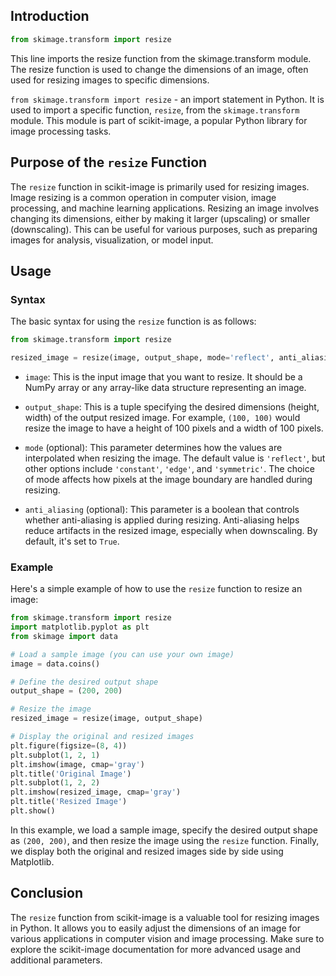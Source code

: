 ## Introduction

```python
from skimage.transform import resize
```

This line imports the resize function from the skimage.transform module. The resize function is used to change the dimensions of an image, often used for resizing images to specific dimensions.

`from skimage.transform import resize` -  an import statement in Python. It is used to import a specific function, `resize`, from the `skimage.transform` module. This module is part of scikit-image, a popular Python library for image processing tasks.

## Purpose of the `resize` Function

The `resize` function in scikit-image is primarily used for resizing images. Image resizing is a common operation in computer vision, image processing, and machine learning applications. Resizing an image involves changing its dimensions, either by making it larger (upscaling) or smaller (downscaling). This can be useful for various purposes, such as preparing images for analysis, visualization, or model input.

## Usage

### Syntax

The basic syntax for using the `resize` function is as follows:

```python
from skimage.transform import resize

resized_image = resize(image, output_shape, mode='reflect', anti_aliasing=True)
```

- `image`: This is the input image that you want to resize. It should be a NumPy array or any array-like data structure representing an image.

- `output_shape`: This is a tuple specifying the desired dimensions (height, width) of the output resized image. For example, `(100, 100)` would resize the image to have a height of 100 pixels and a width of 100 pixels.

- `mode` (optional): This parameter determines how the values are interpolated when resizing the image. The default value is `'reflect'`, but other options include `'constant'`, `'edge'`, and `'symmetric'`. The choice of mode affects how pixels at the image boundary are handled during resizing.

- `anti_aliasing` (optional): This parameter is a boolean that controls whether anti-aliasing is applied during resizing. Anti-aliasing helps reduce artifacts in the resized image, especially when downscaling. By default, it's set to `True`.

### Example

Here's a simple example of how to use the `resize` function to resize an image:

```python
from skimage.transform import resize
import matplotlib.pyplot as plt
from skimage import data

# Load a sample image (you can use your own image)
image = data.coins()

# Define the desired output shape
output_shape = (200, 200)

# Resize the image
resized_image = resize(image, output_shape)

# Display the original and resized images
plt.figure(figsize=(8, 4))
plt.subplot(1, 2, 1)
plt.imshow(image, cmap='gray')
plt.title('Original Image')
plt.subplot(1, 2, 2)
plt.imshow(resized_image, cmap='gray')
plt.title('Resized Image')
plt.show()
```

In this example, we load a sample image, specify the desired output shape as `(200, 200)`, and then resize the image using the `resize` function. Finally, we display both the original and resized images side by side using Matplotlib.

## Conclusion

The `resize` function from scikit-image is a valuable tool for resizing images in Python. It allows you to easily adjust the dimensions of an image for various applications in computer vision and image processing. Make sure to explore the scikit-image documentation for more advanced usage and additional parameters.
